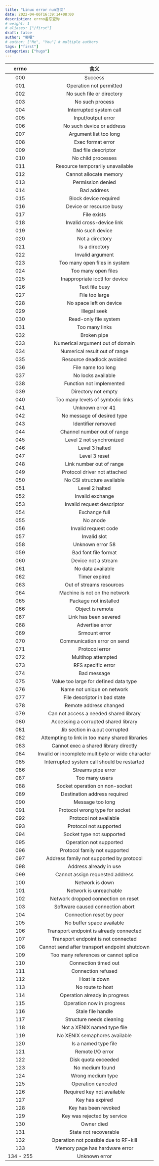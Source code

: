 ```yaml
---
title: "Linux error num含义"
date: 2022-04-06T16:39:14+08:00
description: errno备忘查询
# weight: 1
# aliases: ["/first"]
draft: false
author: "嘟囔"
# author: ["Me", "You"] # multiple authors
tags: ["first"]
categories: ["hugo"]
---
```


| errno | 含义|
| :----: | :----: |
| 000 | Success
| 001 | Operation not permitted
| 002 | No such file or directory
| 003 | No such process
| 004 | Interrupted system call
| 005 | Input/output error
| 006 | No such device or address
| 007 | Argument list too long
| 008 | Exec format error
| 009 | Bad file descriptor
| 010 | No child processes
| 011 | Resource temporarily unavailable
| 012 | Cannot allocate memory
| 013 | Permission denied
| 014 | Bad address
| 015 | Block device required
| 016 | Device or resource busy
| 017 | File exists
| 018 | Invalid cross-device link
| 019 | No such device
| 020 | Not a directory
| 021 | Is a directory
| 022 | Invalid argument
| 023 | Too many open files in system
| 024 | Too many open files
| 025 | Inappropriate ioctl for device
| 026 | Text file busy
| 027 | File too large
| 028 | No space left on device
| 029 | Illegal seek
| 030 | Read-only file system
| 031 | Too many links
| 032 | Broken pipe
| 033 | Numerical argument out of domain
| 034 | Numerical result out of range
| 035 | Resource deadlock avoided
| 036 | File name too long
| 037 | No locks available
| 038 | Function not implemented
| 039 | Directory not empty
| 040 | Too many levels of symbolic links
| 041 | Unknown error 41
| 042 | No message of desired type
| 043 | Identifier removed
| 044 | Channel number out of range
| 045 | Level 2 not synchronized
| 046 | Level 3 halted
| 047 | Level 3 reset
| 048 | Link number out of range
| 049 | Protocol driver not attached
| 050 | No CSI structure available
| 051 | Level 2 halted
| 052 | Invalid exchange
| 053 | Invalid request descriptor
| 054 | Exchange full
| 055 | No anode
| 056 | Invalid request code
| 057 | Invalid slot
| 058 | Unknown error 58
| 059 | Bad font file format
| 060 | Device not a stream
| 061 | No data available
| 062 | Timer expired
| 063 | Out of streams resources
| 064 | Machine is not on the network
| 065 | Package not installed
| 066 | Object is remote
| 067 | Link has been severed
| 068 | Advertise error
| 069 | Srmount error
| 070 | Communication error on send
| 071 | Protocol error
| 072 | Multihop attempted
| 073 | RFS specific error
| 074 | Bad message
| 075 | Value too large for defined data type
| 076 | Name not unique on network
| 077 | File descriptor in bad state
| 078 | Remote address changed
| 079 | Can not access a needed shared library
| 080 | Accessing a corrupted shared library
| 081 | .lib section in a.out corrupted
| 082 | Attempting to link in too many shared libraries
| 083 | Cannot exec a shared library directly
| 084 | Invalid or incomplete multibyte or wide character
| 085 | Interrupted system call should be restarted
| 086 | Streams pipe error
| 087 | Too many users
| 088 | Socket operation on non-socket
| 089 | Destination address required
| 090 | Message too long
| 091 | Protocol wrong type for socket
| 092 | Protocol not available
| 093 | Protocol not supported
| 094 | Socket type not supported
| 095 | Operation not supported
| 096 | Protocol family not supported
| 097 | Address family not supported by protocol
| 098 | Address already in use
| 099 | Cannot assign requested address
| 100 | Network is down
| 101 | Network is unreachable
| 102 | Network dropped connection on reset
| 103 | Software caused connection abort
| 104 | Connection reset by peer
| 105 | No buffer space available
| 106 | Transport endpoint is already connected
| 107 | Transport endpoint is not connected
| 108 | Cannot send after transport endpoint shutdown
| 109 | Too many references or cannot splice
| 110 | Connection timed out
| 111 | Connection refused
| 112 | Host is down
| 113 | No route to host
| 114 | Operation already in progress
| 115 | Operation now in progress
| 116 | Stale file handle
| 117 | Structure needs cleaning
| 118 | Not a XENIX named type file
| 119 | No XENIX semaphores available
| 120 | Is a named type file
| 121 | Remote I/O error
| 122 | Disk quota exceeded
| 123 | No medium found
| 124 | Wrong medium type
| 125 | Operation canceled
| 126 | Required key not available
| 127 | Key has expired
| 128 | Key has been revoked
| 129 | Key was rejected by service
| 130 | Owner died
| 131 | State not recoverable
| 132 | Operation not possible due to RF-kill
| 133 | Memory page has hardware error
| 134 - 255 | Unknown error